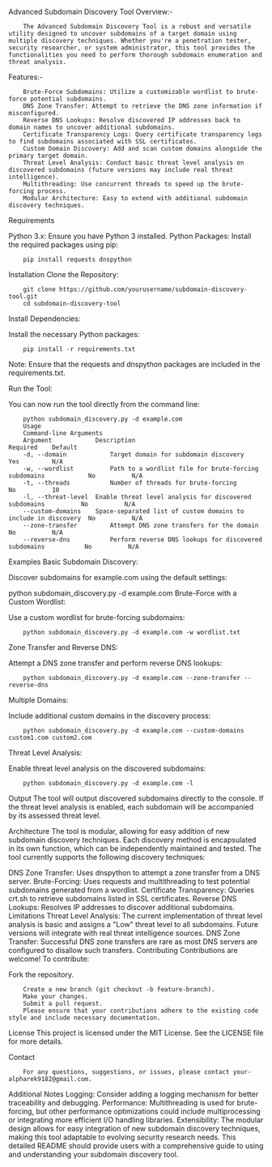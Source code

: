 Advanced Subdomain Discovery Tool
Overview:-

        The Advanced Subdomain Discovery Tool is a robust and versatile utility designed to uncover subdomains of a target domain using multiple discovery techniques. Whether you're a penetration tester, security researcher, or system administrator, this tool provides the functionalities you need to perform thorough subdomain enumeration and threat analysis.

Features:-

        Brute-Force Subdomains: Utilize a customizable wordlist to brute-force potential subdomains.
        DNS Zone Transfer: Attempt to retrieve the DNS zone information if misconfigured.
        Reverse DNS Lookups: Resolve discovered IP addresses back to domain names to uncover additional subdomains.
        Certificate Transparency Logs: Query certificate transparency logs to find subdomains associated with SSL certificates.
        Custom Domain Discovery: Add and scan custom domains alongside the primary target domain.
        Threat Level Analysis: Conduct basic threat level analysis on discovered subdomains (future versions may include real threat intelligence).
        Multithreading: Use concurrent threads to speed up the brute-forcing process.
        Modular Architecture: Easy to extend with additional subdomain discovery techniques.

Requirements

Python 3.x: Ensure you have Python 3 installed.
Python Packages: Install the required packages using pip:

        
        pip install requests dnspython

Installation
Clone the Repository:


        git clone https://github.com/yourusername/subdomain-discovery-tool.git
        cd subdomain-discovery-tool

Install Dependencies:

Install the necessary Python packages:

        pip install -r requirements.txt

Note: Ensure that the requests and dnspython packages are included in the requirements.txt.

Run the Tool:

You can now run the tool directly from the command line:


        python subdomain_discovery.py -d example.com
        Usage
        Command-line Arguments
        Argument	        Description	                                                Required	Default
        -d, --domain	        Target domain for subdomain discovery	                        Yes	        N/A
        -w, --wordlist	        Path to a wordlist file for brute-forcing subdomains	        No	        N/A
        -t, --threads	        Number of threads for brute-forcing	                        No	        10
        -l, --threat-level	Enable threat level analysis for discovered subdomains	        No	        N/A
        --custom-domains	Space-separated list of custom domains to include in discovery	No	        N/A
        --zone-transfer	        Attempt DNS zone transfers for the domain	                No	        N/A
        --reverse-dns	        Perform reverse DNS lookups for discovered subdomains	        No	        N/A


Examples
Basic Subdomain Discovery:

Discover subdomains for example.com using the default settings:

python subdomain_discovery.py -d example.com
Brute-Force with a Custom Wordlist:

Use a custom wordlist for brute-forcing subdomains:

        python subdomain_discovery.py -d example.com -w wordlist.txt
        
Zone Transfer and Reverse DNS:

Attempt a DNS zone transfer and perform reverse DNS lookups:

        python subdomain_discovery.py -d example.com --zone-transfer --reverse-dns

Multiple Domains:

Include additional custom domains in the discovery process:


        python subdomain_discovery.py -d example.com --custom-domains custom1.com custom2.com

Threat Level Analysis:

Enable threat level analysis on the discovered subdomains:


        python subdomain_discovery.py -d example.com -l

Output
The tool will output discovered subdomains directly to the console. If the threat level analysis is enabled, each subdomain will be accompanied by its assessed threat level.

Architecture
The tool is modular, allowing for easy addition of new subdomain discovery techniques. Each discovery method is encapsulated in its own function, which can be independently maintained and tested. The tool currently supports the following discovery techniques:

DNS Zone Transfer: Uses dnspython to attempt a zone transfer from a DNS server.
Brute-Forcing: Uses requests and multithreading to test potential subdomains generated from a wordlist.
Certificate Transparency: Queries crt.sh to retrieve subdomains listed in SSL certificates.
Reverse DNS Lookups: Resolves IP addresses to discover additional subdomains.
Limitations
Threat Level Analysis: The current implementation of threat level analysis is basic and assigns a "Low" threat level to all subdomains. Future versions will integrate with real threat intelligence sources.
DNS Zone Transfer: Successful DNS zone transfers are rare as most DNS servers are configured to disallow such transfers.
Contributing
Contributions are welcome! To contribute:

Fork the repository.

        Create a new branch (git checkout -b feature-branch).
        Make your changes.
        Submit a pull request.
        Please ensure that your contributions adhere to the existing code style and include necessary documentation.

License
        This project is licensed under the MIT License. See the LICENSE file for more details.

Contact

        For any questions, suggestions, or issues, please contact your-alpharek9182@gmail.com.

Additional Notes
Logging: Consider adding a logging mechanism for better traceability and debugging.
Performance: Multithreading is used for brute-forcing, but other performance optimizations could include multiprocessing or integrating more efficient I/O handling libraries.
Extensibility: The modular design allows for easy integration of new subdomain discovery techniques, making this tool adaptable to evolving security research needs.
This detailed README should provide users with a comprehensive guide to using and understanding your subdomain discovery tool.
